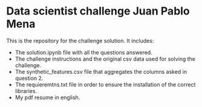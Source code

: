 # Data scientist challenge Juan Pablo Mena

This is the repository for the challenge solution. It includes:
- The solution.ipynb file with all the questions answered.
- The challenge instructions and the original csv data used for solving the challenge.
- The synthetic_features.csv file that aggregates the columns asked in question 2.
- The requieremtns.txt file in order to ensure the installation of the correct libraries.
- My pdf resume in english.